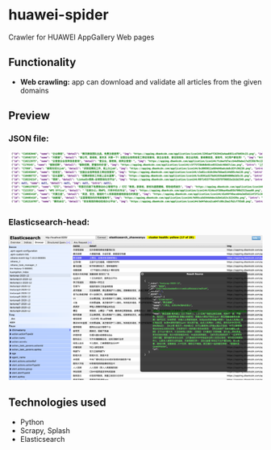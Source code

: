 # huawei-spider
 Crawler for HUAWEI AppGallery Web pages
 
 
## Functionality
- **Web crawling:** app can download and validate all articles from the given domains

## Preview


### JSON file:
![](https://github.com/wy-go/huawei-spider/blob/main/readme-files/json-data.png)

### Elasticsearch-head:
![](https://github.com/wy-go/huawei-spider/blob/main/readme-files/es-head-data.png)


## Technologies used
- Python
- Scrapy, Splash
- Elasticsearch

